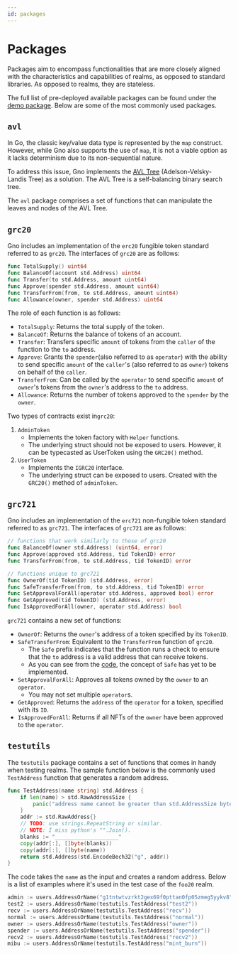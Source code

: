 ```yaml
---
id: packages
---
```


# Packages

Packages aim to encompass functionalities that are more closely aligned with the characteristics and capabilities of realms, as opposed to standard libraries. As opposed to realms, they are stateless.

The full list of pre-deployed available packages can be found under the [demo package](https://github.com/gnolang/gno/tree/master/examples/gno.land/p/demo). Below are some of the most commonly used packages.

## `avl`

In Go, the classic key/value data type is represented by the `map` construct. However, while Gno also supports the use of `map`, it is not a viable option as it lacks determinism due to its non-sequential nature.
 
To address this issue, Gno implements the [AVL Tree](https://en.wikipedia.org/wiki/AVL\_tree) (Adelson-Velsky-Landis Tree) as a solution. The AVL Tree is a self-balancing binary search tree.

The `avl` package comprises a set of functions that can manipulate the leaves and nodes of the AVL Tree.

## `grc20`

Gno includes an implementation of the `erc20` fungible token standard referred to as `grc20`. The interfaces of `grc20` are as follows:

[embedmd]:# (../assets/explanation/packages/pkg-1.gno go)
```go
func TotalSupply() uint64
func BalanceOf(account std.Address) uint64
func Transfer(to std.Address, amount uint64)
func Approve(spender std.Address, amount uint64)
func TransferFrom(from, to std.Address, amount uint64)
func Allowance(owner, spender std.Address) uint64
```

The role of each function is as follows:

* `TotalSupply`: Returns the total supply of the token.
* `BalanceOf`: Returns the balance of tokens of an account.
* `Transfer`: Transfers specific `amount` of tokens from the `caller` of the function to the `to` address.
* `Approve`: Grants the `spender`(also referred to as `operator`) with the ability to send specific `amount` of the `caller`'s (also referred to as `owner`) tokens on behalf of the `caller`.
* `TransferFrom`: Can be called by the `operator` to send specific `amount` of `owner`'s tokens from the `owner`'s address to the `to` address.
* `Allowance`: Returns the number of tokens approved to the `spender` by the `owner`.

Two types of contracts exist in`grc20`:

1. `AdminToken`
   - Implements the token factory with `Helper` functions.
   - The underlying struct should not be exposed to users. However, it can be typecasted as UserToken using the `GRC20()` method.
2. `UserToken`
   - Implements the `IGRC20` interface.
   - The underlying struct can be exposed to users. Created with the `GRC20()` method of `adminToken`.

## `grc721`

Gno includes an implementation of the `erc721` non-fungible token standard referred to as `grc721`. The interfaces of `grc721` are as follows:

[embedmd]:# (../assets/explanation/packages/pkg-2.gno go)
```go
// functions that work similarly to those of grc20
func BalanceOf(owner std.Address) (uint64, error)
func Approve(approved std.Address, tid TokenID) error
func TransferFrom(from, to std.Address, tid TokenID) error

// functions unique to grc721
func OwnerOf(tid TokenID) (std.Address, error)
func SafeTransferFrom(from, to std.Address, tid TokenID) error
func SetApprovalForAll(operator std.Address, approved bool) error
func GetApproved(tid TokenID) (std.Address, error)
func IsApprovedForAll(owner, operator std.Address) bool
```

`grc721` contains a new set of functions:

* `OwnerOf`: Returns the `owner`'s address of a token specified by its `TokenID`.
* `SafeTransferFrom`: Equivalent to the `TransferFrom` function of `grc20`.
  * The `Safe` prefix indicates that the function runs a check to ensure that the `to` address is a valid address that can receive tokens.
  * As you can see from the [code](https://github.com/gnolang/gno/blob/master/examples/gno.land/p/demo/grc/grc721/basic\_nft.gno#L341), the concept of `Safe` has yet to be implemented.
* `SetApprovalForAll`: Approves all tokens owned by the `owner` to an `operator`.
  * You may not set multiple `operator`s.
* `GetApproved`: Returns the `address` of the `operator` for a token, specified with its `ID`.
* `IsApprovedForAll`: Returns if all NFTs of the `owner` have been approved to the `operator`.

## `testutils`

The `testutils` package contains a set of functions that comes in handy when testing realms. The sample function below is the commonly used `TestAddress` function that generates a random address.

[embedmd]:# (../assets/explanation/packages/pkg-3.gno go)
```go
func TestAddress(name string) std.Address {
	if len(name) > std.RawAddressSize {
		panic("address name cannot be greater than std.AddressSize bytes")
	}
	addr := std.RawAddress{}
	// TODO: use strings.RepeatString or similar.
	// NOTE: I miss python's "".Join().
	blanks := "____________________"
	copy(addr[:], []byte(blanks))
	copy(addr[:], []byte(name))
	return std.Address(std.EncodeBech32("g", addr))
}
```

The code takes the `name` as the input and creates a random address. Below is a list of examples where it's used in the test case of the `foo20` realm.

[embedmd]:# (../assets/explanation/packages/pkg-4.gno go)
```go
admin := users.AddressOrName("g1tntwtvzrkt2gex69f0pttan0fp05zmeg5yykv8")
test2 := users.AddressOrName(testutils.TestAddress("test2"))
recv := users.AddressOrName(testutils.TestAddress("recv"))
normal := users.AddressOrName(testutils.TestAddress("normal"))
owner := users.AddressOrName(testutils.TestAddress("owner"))
spender := users.AddressOrName(testutils.TestAddress("spender"))
recv2 := users.AddressOrName(testutils.TestAddress("recv2"))
mibu := users.AddressOrName(testutils.TestAddress("mint_burn"))
```
